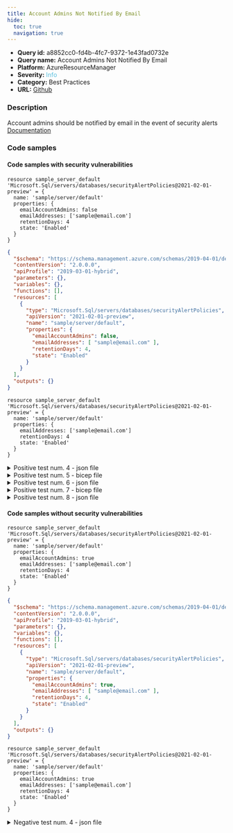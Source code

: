 ```yaml
---
title: Account Admins Not Notified By Email
hide:
  toc: true
  navigation: true
---
```


<style>
  .highlight .hll {
    background-color: #ff171742;
  }
  .md-content {
    max-width: 1100px;
    margin: 0 auto;
  }
</style>

-   **Query id:** a8852cc0-fd4b-4fc7-9372-1e43fad0732e
-   **Query name:** Account Admins Not Notified By Email
-   **Platform:** AzureResourceManager
-   **Severity:** <span style="color:#5bc0de">Info</span>
-   **Category:** Best Practices
-   **URL:** [Github](https://github.com/Checkmarx/kics/tree/master/assets/queries/azureResourceManager/account_admins_not_notified_by_email)

### Description
Account admins should be notified by email in the event of security alerts<br>
[Documentation](https://docs.microsoft.com/en-us/azure/templates/microsoft.sql/2017-03-01-preview/servers/securityalertpolicies?tabs=json)

### Code samples
#### Code samples with security vulnerabilities
```bicep title="Positive test num. 1 - bicep file" hl_lines="4"
resource sample_server_default 'Microsoft.Sql/servers/databases/securityAlertPolicies@2021-02-01-preview' = {
  name: 'sample/server/default'
  properties: {
    emailAccountAdmins: false
    emailAddresses: ['sample@email.com']
    retentionDays: 4
    state: 'Enabled'
  }
}

```
```json title="Positive test num. 2 - json file" hl_lines="14"
{
  "$schema": "https://schema.management.azure.com/schemas/2019-04-01/deploymentTemplate.json#",
  "contentVersion": "2.0.0.0",
  "apiProfile": "2019-03-01-hybrid",
  "parameters": {},
  "variables": {},
  "functions": [],
  "resources": [
    {
      "type": "Microsoft.Sql/servers/databases/securityAlertPolicies",
      "apiVersion": "2021-02-01-preview",
      "name": "sample/server/default",
      "properties": {
        "emailAccountAdmins": false,
        "emailAddresses": [ "sample@email.com" ],
        "retentionDays": 4,
        "state": "Enabled"
      }
    }
  ],
  "outputs": {}
}

```
```bicep title="Positive test num. 3 - bicep file" hl_lines="3"
resource sample_server_default 'Microsoft.Sql/servers/databases/securityAlertPolicies@2021-02-01-preview' = {
  name: 'sample/server/default'
  properties: {
    emailAddresses: ['sample@email.com']
    retentionDays: 4
    state: 'Enabled'
  }
}

```
<details><summary>Positive test num. 4 - json file</summary>

```json hl_lines="13"
{
  "$schema": "https://schema.management.azure.com/schemas/2019-04-01/deploymentTemplate.json#",
  "contentVersion": "2.0.0.0",
  "apiProfile": "2019-03-01-hybrid",
  "parameters": {},
  "variables": {},
  "functions": [],
  "resources": [
    {
      "type": "Microsoft.Sql/servers/databases/securityAlertPolicies",
      "apiVersion": "2021-02-01-preview",
      "name": "sample/server/default",
      "properties": {
        "emailAddresses": [ "sample@email.com" ],
        "retentionDays": 4,
        "state": "Enabled"
      }
    }
  ],
  "outputs": {}
}

```
</details>
<details><summary>Positive test num. 5 - bicep file</summary>

```bicep hl_lines="4"
resource sample_server_default 'Microsoft.Sql/servers/databases/securityAlertPolicies@2021-02-01-preview' = {
  name: 'sample/server/default'
  properties: {
    emailAccountAdmins: false
    emailAddresses: ['sample@email.com']
    retentionDays: 4
    state: 'Enabled'
  }
}

```
</details>
<details><summary>Positive test num. 6 - json file</summary>

```json hl_lines="16"
{
  "properties": {
    "template": {
      "$schema": "https://schema.management.azure.com/schemas/2019-04-01/deploymentTemplate.json#",
      "contentVersion": "2.0.0.0",
      "apiProfile": "2019-03-01-hybrid",
      "parameters": {},
      "variables": {},
      "functions": [],
      "resources": [
        {
          "type": "Microsoft.Sql/servers/databases/securityAlertPolicies",
          "apiVersion": "2021-02-01-preview",
          "name": "sample/server/default",
          "properties": {
            "emailAccountAdmins": false,
            "emailAddresses": [ "sample@email.com" ],
            "retentionDays": 4,
            "state": "Enabled"
          }
        }
      ],
      "outputs": {}
    },
    "parameters": {}
  },
  "kind": "template",
  "type": "Microsoft.Blueprint/blueprints/artifacts",
  "name": "myTemplate"
}

```
</details>
<details><summary>Positive test num. 7 - bicep file</summary>

```bicep hl_lines="3"
resource sample_server_default 'Microsoft.Sql/servers/databases/securityAlertPolicies@2021-02-01-preview' = {
  name: 'sample/server/default'
  properties: {
    emailAddresses: ['sample@email.com']
    retentionDays: 4
    state: 'Enabled'
  }
}

```
</details>
<details><summary>Positive test num. 8 - json file</summary>

```json hl_lines="15"
{
  "properties": {
    "template": {
      "$schema": "https://schema.management.azure.com/schemas/2019-04-01/deploymentTemplate.json#",
      "contentVersion": "2.0.0.0",
      "apiProfile": "2019-03-01-hybrid",
      "parameters": {},
      "variables": {},
      "functions": [],
      "resources": [
        {
          "type": "Microsoft.Sql/servers/databases/securityAlertPolicies",
          "apiVersion": "2021-02-01-preview",
          "name": "sample/server/default",
          "properties": {
            "emailAddresses": [ "sample@email.com" ],
            "retentionDays": 4,
            "state": "Enabled"
          }
        }
      ],
      "outputs": {}
    },
    "parameters": {}
  },
  "kind": "template",
  "type": "Microsoft.Blueprint/blueprints/artifacts",
  "name": "myTemplate"
}

```
</details>


#### Code samples without security vulnerabilities
```bicep title="Negative test num. 1 - bicep file"
resource sample_server_default 'Microsoft.Sql/servers/databases/securityAlertPolicies@2021-02-01-preview' = {
  name: 'sample/server/default'
  properties: {
    emailAccountAdmins: true
    emailAddresses: ['sample@email.com']
    retentionDays: 4
    state: 'Enabled'
  }
}

```
```json title="Negative test num. 2 - json file"
{
  "$schema": "https://schema.management.azure.com/schemas/2019-04-01/deploymentTemplate.json#",
  "contentVersion": "2.0.0.0",
  "apiProfile": "2019-03-01-hybrid",
  "parameters": {},
  "variables": {},
  "functions": [],
  "resources": [
    {
      "type": "Microsoft.Sql/servers/databases/securityAlertPolicies",
      "apiVersion": "2021-02-01-preview",
      "name": "sample/server/default",
      "properties": {
        "emailAccountAdmins": true,
        "emailAddresses": [ "sample@email.com" ],
        "retentionDays": 4,
        "state": "Enabled"
      }
    }
  ],
  "outputs": {}
}

```
```bicep title="Negative test num. 3 - bicep file"
resource sample_server_default 'Microsoft.Sql/servers/databases/securityAlertPolicies@2021-02-01-preview' = {
  name: 'sample/server/default'
  properties: {
    emailAccountAdmins: true
    emailAddresses: ['sample@email.com']
    retentionDays: 4
    state: 'Enabled'
  }
}

```
<details><summary>Negative test num. 4 - json file</summary>

```json
{
  "properties": {
    "template": {
      "$schema": "https://schema.management.azure.com/schemas/2019-04-01/deploymentTemplate.json#",
      "contentVersion": "2.0.0.0",
      "apiProfile": "2019-03-01-hybrid",
      "parameters": {},
      "variables": {},
      "functions": [],
      "resources": [
        {
          "type": "Microsoft.Sql/servers/databases/securityAlertPolicies",
          "apiVersion": "2021-02-01-preview",
          "name": "sample/server/default",
          "properties": {
            "emailAccountAdmins": true,
            "emailAddresses": [ "sample@email.com" ],
            "retentionDays": 4,
            "state": "Enabled"
          }
        }
      ],
      "outputs": {}
    },
    "parameters": {}
  },
  "kind": "template",
  "type": "Microsoft.Blueprint/blueprints/artifacts",
  "name": "myTemplate"
}

```
</details>
